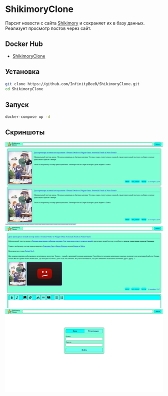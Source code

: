 # ShikimoryClone

Парсит новости с сайта [Shikimory](https://shikimori.one/forum/news) и сохраняет их в базу данных. Реализует просмотр постов через сайт.

## Docker Hub

- [ShikimoryClone](https://hub.docker.com/r/infinitybee0/shikimory_clone)

## Установка

```bash
git clone https://github.com/InfinityBee0/ShikimoryClone.git
cd ShikimoryClone
```

## Запуск
```bash
docker-compose up -d
```

## Скриншоты 
![](img/1.png)
![](img/2.png)
![](img/3.png)
